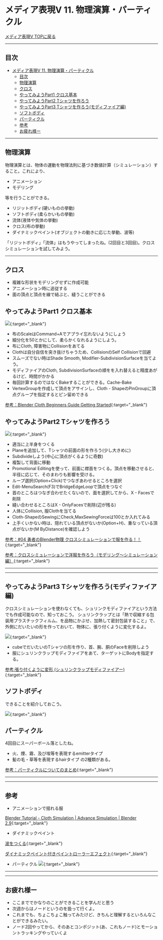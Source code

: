 # メディア表現V 11. 物理演算・パーティクル

[メディア表現V TOPに戻る](./index.md)

---
## 目次

- [メディア表現V 11. 物理演算・パーティクル](#メディア表現v-11-物理演算パーティクル)
  - [目次](#目次)
  - [物理演算](#物理演算)
  - [クロス](#クロス)
  - [やってみようPart1 クロス基本](#やってみようpart1-クロス基本)
  - [やってみようPart2 Tシャツを作ろう](#やってみようpart2-tシャツを作ろう)
  - [やってみようPart3 Tシャツを作ろう(モディファイア編)](#やってみようpart3-tシャツを作ろうモディファイア編)
  - [ソフトボディ](#ソフトボディ)
  - [パーティクル](#パーティクル)
  - [参考](#参考)
  - [お疲れ様ー](#お疲れ様ー)

---


## 物理演算
物理演算とは、物体の運動を物理法則に基づき数値計算（シミュレーション）すること。これにより、
- アニメーション
- モデリング

等を行うことができる。

- リジットボディ(硬いものの挙動)
- ソフトボディ(柔らかいもの挙動)
- 流体(液体や気体の挙動)
- クロス(布の挙動)
- ダイナミックペイント(オブジェクトの動きに応じた挙動、波等)


「リジットボディ」「流体」はもうやってしまったね。(2回目と3回目)。クロスシミュレーションを試してみよう。

---

## クロス
- 複雑な形状をモデリングせずに作成可能
- アニメーション時に追従する
- 面の頂点と頂点を線で結ぶと、縫うことができる
  
## やってみようPart1 クロス基本

[![](https://img.youtube.com/vi/WcsSTwRVEVg/0.jpg)](https://www.youtube.com/watch?v=WcsSTwRVEVg){:target="_blank"}

- 布のScaleはCommand+Aでアプライ忘れないようにしょう
- 細分化を50とかにして、柔らかくなれるようにしよう。
- 布にCloth, 障害物にCollisionをあてる
- Clothは自分自信を突き抜けちゃうため、CollisionのSelf Collisionで回避
- スムーズでない時はShade Smooth, Modifier-SubdivisionSurfaceを当てよう。
- モディファイアのCloth, SubdivisionSurfaceの順をを入れ替えると精度あがるけど、時間がかかる
- 毎回計算するのではなくBakeすることができる。Cache-Bake
- VertexGroupを作成して頂点をアサインし、Cloth - ShapeのPinGroupに頂点グループを指定するとピン留めできる



[参考：Blender Cloth  Beginners Guide  Getting Started](https://www.youtube.com/watch?v=252qhBFl2UM){:target="_blank"}

<!-- ここは、紹介くらいかなぁ
- 選んだ頂点をVertex-Hook-Hook to New Objectにすると、他のObjectと関連づけられる
- この時、Modifierの順をClothの前に持ってくることが重要 -->

## やってみようPart2 Tシャツを作ろう

[![](https://img.youtube.com/vi/-0xmB7zP9YE/0.jpg)](https://www.youtube.com/watch?v=-0xmB7zP9YE){:target="_blank"}

- 適当に上半身をつくる
- Planeを追加して、Tシャツの前面の形を作ろう(少し大きめに)
- Subdivideしよう(中心に頂点がくるように奇数)
- 複製して背面に移動
- Promotional Editingを使って、前面に襟首をつくる。頂点を移動させると、半径に応じて、そのまわりも影響を受ける。
- ループ選択(Option+Click)でつなぎあわせるところを選択
- Edit-MenuSearch(F3)でBridgeEdgeLoopで頂点をつなぐ
- 首のところはつなぎ合わせたくないので、面を選択してから、X - Facesで削除
- 縫い合わせるところはX - OnlyFacesで削除(辺が残る)
- 人体にCollision, 服Clothを当てる
- Cloth-ShapeのSewingにCheck,MaxSewingForceは100とか入れてみる
- 上手くいかない時は、隠れている頂点がないか(Option+H)、重なっている頂点がないか(M ByDistance)を確認しよう


[参考：#04 勇者のBlender物理 クロスシミュレーションで服を作る！！](https://www.youtube.com/watch?v=R1OUUBEu1dE){:target="_blank"}

[参考：クロスシミュレーションで洋服を作ろう（モデリング〜シミュレーション編）](https://styly.cc/ja/tips/blender-cloth-simulation02/){:target="_blank"}

---
---

## やってみようPart3 Tシャツを作ろう(モディファイア編)
クロスシミュレーションを使わなくても、シュリンクモディファイアという方法でも作成可能なので、知っておこう。
シュリンクラップとは「熱で収縮する包装用プラスチックフィルム、を品物にかぶせ、加熱して密封包装すること」で、外側にだいたいの形を作っておいて、物体に、張り付くように変化するよ。

[![](https://img.youtube.com/vi/bNydFPySEJA/0.jpg)](https://www.youtube.com/watch?v=bNydFPySEJA){:target="_blank"}

- cubeでだいたいのTシャツの形を作り、首、腕、胴のFaceを削除しよう
- 服にシュリンクラップモディファイアをあて、ターゲットにBodyを指定する。

[参考:張り付くように変形 (シュリンクラップモディファイアー)](https://horohorori.com/blender-note/modifiers/deform/about-shrinkwrap-modifier/){:target="_blank"}

## ソフトボディ
できることを紹介しておこう。

[![](https://img.youtube.com/vi/4lqUxQ2XN4o/0.jpg)](https://www.youtube.com/watch?v=4lqUxQ2XN4o){:target="_blank"}


## パーティクル
4回目にスーパーボール落としたね。

- 火、煙、霧、及び埃等を表現するemitterタイプ
- 髪の毛・草等を表現するhairタイプ
の2種類がある。


[参考：パーティクルについてのまとめ](https://horohorori.com/blender-note/physics-simulations/about-particles-system/){:target="_blank"}

<!--
https://www.youtube.com/watch?v=TWZgMg56YMQ
-->

---
---

## 参考
- アニメーションで揺れる服

[Blender Tutorial - Cloth Simulation | Advance Simulation | Blender 2.9](https://www.youtube.com/watch?v=AbyfuW5Aocg){:target="_blank"}

- ダイナミックペイント

[波をつくる](https://www.youtube.com/watch?v=HdEOZw5o6yE){:target="_blank"}

[ダイナミックペイント付きペイントローラーエフェクト](https://www.youtube.com/watch?v=xrw7-cbtQBA&t=5s){:target="_blank"}

- パーティクル
[![](https://img.youtube.com/vi/wHfR0DC-nQc/0.jpg)](https://www.youtube.com/watch?v=wHfR0DC-nQc){:target="_blank"}


---
---

## お疲れ様ー
- ここまででかなりのことができることを学んだと思う
- 次週からはノードというのを扱って行くよ。
- これまでも、ちょこちょこ触ってみたけど、きちんと理解するといろんなことができるみたい。
- ノード2回やってから、そのあとコンポジット(あ、これもノード)とモーショントラッキングやっていくよ